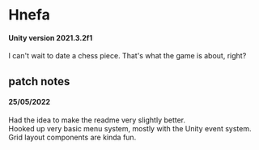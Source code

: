 # Hnefa

#### Unity version 2021.3.2f1

I can't wait to date a chess piece. That's what the game is about, right?

## patch notes

#### 25/05/2022
Had the idea to make the readme very slightly better.\
Hooked up very basic menu system, mostly with the Unity event system.\
Grid layout components are kinda fun.
